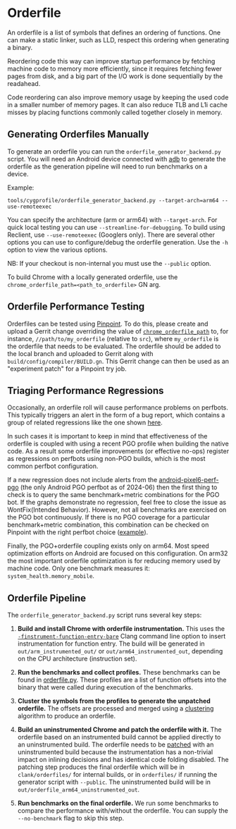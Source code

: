# Orderfile

An orderfile is a list of symbols that defines an ordering of functions. One can
make a static linker, such as LLD, respect this ordering when generating a
binary.

Reordering code this way can improve startup performance by fetching machine
code to memory more efficiently, since it requires fetching fewer pages from
disk, and a big part of the I/O work is done sequentially by the readahead.

Code reordering can also improve memory usage by keeping the used code in a
smaller number of memory pages. It can also reduce TLB and L1i cache misses by
placing functions commonly called together closely in memory.

## Generating Orderfiles Manually

To generate an orderfile you can run the `orderfile_generator_backend.py`
script. You will need an Android device connected with
[adb](https://developer.android.com/tools/adb) to generate the orderfile as the
generation pipeline will need to run benchmarks on a device.

Example:
```
tools/cygprofile/orderfile_generator_backend.py --target-arch=arm64 --use-remoteexec
```

You can specify the architecture (arm or arm64) with `--target-arch`. For quick
local testing you can use `--streamline-for-debugging`. To build using Reclient,
use `--use-remoteexec` (Googlers only). There are several other options you can
use to configure/debug the orderfile generation. Use the `-h` option to view the
various options.

NB: If your checkout is non-internal you must use the `--public` option.

To build Chrome with a locally generated orderfile, use the
`chrome_orderfile_path=<path_to_orderfile>` GN arg.

## Orderfile Performance Testing

Orderfiles can be tested using
[Pinpoint](https://chromium.googlesource.com/chromium/src/+/main/docs/speed/perf_trybots.md).
To do this, please create and upload a Gerrit change overriding the value of
[`chrome_orderfile_path`](https://source.chromium.org/chromium/chromium/src/+/main:build/config/compiler/BUILD.gn;l=217-223;drc=3a829695d83990141babd25dee7f2f94c005cae4)
to, for instance, `//path/to/my_orderfile` (relative to `src`), where
`my_orderfile` is the orderfile that needs to be evaluated. The orderfile should
be added to the local branch and uploaded to Gerrit along with
`build/config/compiler/BUILD.gn`. This Gerrit change can then be used as an
"experiment patch" for a Pinpoint try job.

## Triaging Performance Regressions

Occasionally, an orderfile roll will cause performance problems on perfbots.
This typically triggers an alert in the form of a bug report, which contains a
group of related regressions like the one shown
[here](https://crbug.com/344654892).

In such cases it is important to keep in mind that effectiveness of the
orderfile is coupled with using a recent PGO profile when building the native
code. As a result some orderfile improvements (or effective no-ops) register as
regressions on perfbots using non-PGO builds, which is the most common perfbot
configuration.

If a new regression does not include alerts from the
[android-pixel6-perf-pgo](https://ci.chromium.org/ui/p/chrome/builders/luci.chrome.ci/android-pixel6-perf-pgo)
(the only Android PGO perfbot as of 2024-06) then the first thing to check is to
query the same benchmark+metric combinations for the PGO bot. If the graphs
demonstrate no regression, feel free to close the issue as WontFix(Intended
Behavior). However, not all benchmarks are exercised on the PGO bot
continuously. If there is no PGO coverage for a particular benchmark+metric
combination, this combination can be checked on Pinpoint with the right perfbot
choice ([example](https://crbug.com/344665295)).

Finally, the PGO+orderfile coupling exists only on arm64. Most speed
optimization efforts on Android are focused on this configuration. On arm32 the
most important orderfile optimization is for reducing memory used by machine
code. Only one benchmark measures it: `system_health.memory_mobile`.

## Orderfile Pipeline

The `orderfile_generator_backend.py` script runs several key steps:

1. **Build and install Chrome with orderfile instrumentation.** This uses the
[`-finstrument-function-entry-bare`](https://clang.llvm.org/docs/ClangCommandLineReference.html#cmdoption-clang-finstrument-function-entry-bare)
Clang command line option to insert instrumentation for function entry. The
build will be generated in `out/arm_instrumented_out/` or
`out/arm64_instrumented_out`, depending on the CPU architecture (instruction
set).

2. **Run the benchmarks and collect profiles.** These benchmarks can be found
in [orderfile.py](../tools/perf/contrib/orderfile/orderfile.py). These profiles
are a list of function offsets into the binary that were called during execution
of the benchmarks.

3. **Cluster the symbols from the profiles to generate the unpatched orderfile.**
The offsets are processed and merged using a
[clustering](../tools/cygprofile/cluster.py) algorithm to produce an orderfile.

4. **Build an uninstrumented Chrome and patch the orderfile with it.** The
orderfile based on an instrumented build cannot be applied directly to an
uninstrumented build. The orderfile needs to be
[patched](../tools/cygprofile/patch_orderfile.py) with an uninstrumented build
because the instrumentation has a non-trivial impact on inlining decisions and
has identical code folding disabled. The patching step produces the final
orderfile which will be in `clank/orderfiles/` for internal builds, or in
`orderfiles/` if running the generator script with `--public`. The
uninstrumented build will be in `out/orderfile_arm64_uninstrumented_out`.

5. **Run benchmarks on the final orderfile.** We run some benchmarks to compare
the performance with/without the orderfile. You can supply the `--no-benchmark`
flag to skip this step.
